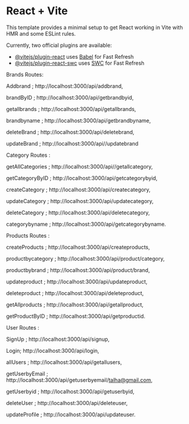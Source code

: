 # React + Vite

This template provides a minimal setup to get React working in Vite with HMR and some ESLint rules.

Currently, two official plugins are available:

- [@vitejs/plugin-react](https://github.com/vitejs/vite-plugin-react/blob/main/packages/plugin-react/README.md) uses [Babel](https://babeljs.io/) for Fast Refresh
- [@vitejs/plugin-react-swc](https://github.com/vitejs/vite-plugin-react-swc) uses [SWC](https://swc.rs/) for Fast Refresh


Brands Routes:

Addbrand ; http://localhost:3000/api/addbrand,


brandByID ; http://localhost:3000/api/getbrandbyid,


getallbrands ; http://localhost:3000/api/getallbrands,


brandbyname ; http://localhost:3000/api/getbrandbyname,


deleteBrand ; http://localhost:3000/api/deletebrand,


updateBrand ; http://localhost:3000/api//updatebrand

Category Routes :

getAllCategories ; http://localhost:3000/api//getallcategory,


getCategoryByID ; http://localhost:3000/api/getcategorybyid,


createCategory ; http://localhost:3000/api/createcategory,


updateCategory ; http://localhost:3000/api/updatecategory,


deleteCategory ; http://localhost:3000/api/deletecategory,


categorybyname ; http://localhost:3000/api/getcategorybyname.


Products Routes : 

createProducts ; http://localhost:3000/api/createproducts,


productbycategory ; http://localhost:3000/api/product/category,


productbybrand ; http://localhost:3000/api/product/brand,


updateproduct ; http://localhost:3000/api/updateproduct,


deleteproduct ; http://localhost:3000/api/deleteproduct,


getAllproducts ; http://localhost:3000/api/getallproduct,


getProductByID ; http://localhost:3000/api/getproductid.


User Routes : 


SignUp ; http://localhost:3000/api/signup,


Login; http://localhost:3000/api/login,


allUsers ; http://localhost:3000/api/getallusers,


 getUserbyEmail ; http://localhost:3000/api/getuserbyemail/talha@gmail.com,


 getUserbyid ; http://localhost:3000/api/getuserbyid,


 deleteUser ; http://localhost:3000/api/deleteuser,
 

updateProfile ; http://localhost:3000/api/updateuser.


